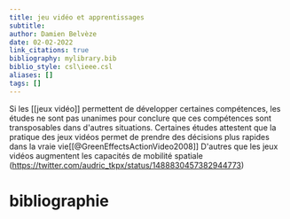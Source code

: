 ```yaml
---
title: jeu vidéo et apprentissages
subtitle:
author: Damien Belvèze
date: 02-02-2022
link_citations: true
bibliography: mylibrary.bib
biblio_style: csl\ieee.csl
aliases: []
tags: []
---
```


Si les [[jeux vidéo]] permettent de développer certaines compétences, les études ne sont pas unanimes pour conclure que ces compétences sont transposables dans d'autres situations. Certaines études attestent que la pratique des jeux vidéos permet de prendre des décisions plus rapides dans la vraie vie[[@GreenEffectsActionVideo2008]]
D'autres que les jeux vidéos augmentent les capacités de mobilité spatiale (https://twitter.com/audric_tkpx/status/1488830457382944773)








# bibliographie

